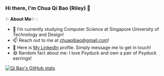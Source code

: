 ### Hi there, I'm Chua Qi Bao (Riley) 👋

✨ **About Me**✨ :

- 🔭 I’m currently studying Computer Science at Singapore University of Technology and Design!
- 📫 Reach out to me at chuaqibao@gmail.com!
- 💬 Here is [My LinkedIn](https://www.linkedin.com/in/chuaqibao) profile. Simply message me to get in touch!
- 😄 Random fact about me: I love Psyduck and own a pair of Psyduck earrings!

[![Qi Bao's GitHub stats](https://github-readme-stats.vercel.app/api?username=chuaqibao)](https://github.com/anuraghazra/github-readme-stats)
